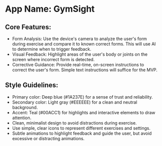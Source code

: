 # **App Name**: GymSight

## Core Features:

- Form Analysis: Use the device's camera to analyze the user's form during exercise and compare it to known correct forms. This will use AI to determine when to trigger feedback.
- Visual Feedback: Highlight areas of the user's body or joints on the screen where incorrect form is detected.
- Corrective Guidance: Provide real-time, on-screen instructions to correct the user's form. Simple text instructions will suffice for the MVP.

## Style Guidelines:

- Primary color: Deep blue (#1A237E) for a sense of trust and reliability.
- Secondary color: Light gray (#EEEEEE) for a clean and neutral background.
- Accent: Teal (#00ACC1) for highlights and interactive elements to draw attention.
- Clean, minimalist design to avoid distractions during exercise.
- Use simple, clear icons to represent different exercises and settings.
- Subtle animations to highlight feedback and guide the user, but avoid excessive or distracting animations.